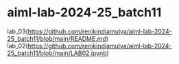 # aiml-lab-2024-25_batch11
lab_03(https://github.com/renikindiamulya/aiml-lab-2024-25_batch11/blob/main/README.md)
lab_02(https://github.com/renikindiamulya/aiml-lab-2024-25_batch11/blob/main/LAB02.ipynb)

